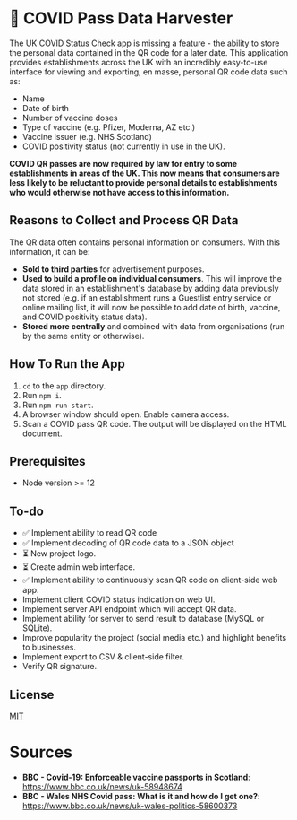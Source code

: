# 📱 COVID Pass Data Harvester

The UK COVID Status Check app is missing a feature - the ability to store the personal data contained in the QR code for a later date. This application provides establishments across the UK with an incredibly easy-to-use interface for viewing and exporting, en masse, personal QR code data such as:

* Name
* Date of birth
* Number of vaccine doses
* Type of vaccine (e.g. Pfizer, Moderna, AZ etc.)
* Vaccine issuer (e.g. NHS Scotland)
* COVID positivity status (not currently in use in the UK).

<!--This app has been tested with the NHS Scotland COVID Pass Verifier and NHS Scotland COVID Status apps.-->


**COVID QR passes are now required by law for entry to some establishments in areas of the UK. This now means that consumers are less likely to be reluctant to provide personal details to establishments who would otherwise not have access to this information.**

## Reasons to Collect and Process QR Data

The QR data often contains personal information on consumers. With this information, it can be:

* **Sold to third parties** for advertisement purposes.
* **Used to build a profile on individual consumers**. This will improve the data stored in an establishment's database by adding data previously not stored (e.g. if an establishment runs a Guestlist entry service or online mailing list, it will now be possible to add date of birth, vaccine, and COVID positivity status data).
* **Stored more centrally** and combined with data from organisations (run by the same entity or otherwise).


## How To Run the App

1. `cd` to the `app` directory.
1. Run `npm i`.
1. Run `npm run start`.
1. A browser window should open. Enable camera access.
1. Scan a COVID pass QR code. The output will be displayed on the HTML document.

## Prerequisites

* Node version >= 12

## To-do

* ✅ Implement ability to read QR code
* ✅ Implement decoding of QR code data to a JSON object
* ⏳ New project logo.
* ⏳ Create admin web interface.
* ✅ Implement ability to continuously scan QR code on client-side web app.
* Implement client COVID status indication on web UI.
* Implement server API endpoint which will accept QR data.
* Implement ability for server to send result to database (MySQL or SQLite).
* Improve popularity the project (social media etc.) and highlight benefits to businesses.
* Implement export to CSV & client-side filter.
* Verify QR signature.

## License

<a href="https://mit-license.org/">MIT</a>

# Sources

* **BBC - Covid-19: Enforceable vaccine passports in Scotland**: https://www.bbc.co.uk/news/uk-58948674
* **BBC - Wales NHS Covid pass: What is it and how do I get one?**: https://www.bbc.co.uk/news/uk-wales-politics-58600373
